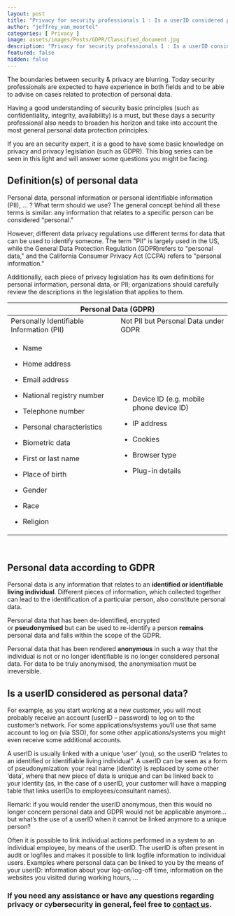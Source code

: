 ```yaml
---
layout: post
title: "Privacy for security professionals 1 : Is a userID considered personal data?"
author: "jeffrey_van_moortel"
categories: [ Privacy ]
image: assets/images/Posts/GDPR/Classified_document.jpg
description: "Privacy for security professionals 1 : Is a userID considered personal data?"
featured: false
hidden: false
---
```


The boundaries between security & privacy are blurring. Today security professionals are expected to have experience in both fields and to be able to advise on cases related to protection of personal data.

Having a good understanding of security basic principles (such as confidentiality, integrity, availability) is a must, but these days a security professional also needs to broaden his horizon and take into account the most general personal data protection principles.

If you are an security expert, it is a good to have some basic knowledge on privacy and privacy legislation (such as GDPR). This blog series can be seen in this light and will answer some questions you might be facing.

## Definition(s) of personal data

Personal data, personal information or personal identifiable information (PII), … ? What term should we use? The general concept behind all these terms is similar: any information that relates to a specific person can be considered "personal."

However, different data privacy regulations use different terms for data that can be used to identify someone. The term "PII" is largely used in the US, while the General Data Protection Regulation (GDPR)refers to "personal data," and the California Consumer Privacy Act (CCPA) refers to "personal information."

Additionally, each piece of privacy legislation has its own definitions for personal information, personal data, or PII; organizations should carefully review the descriptions in the legislation that applies to them.

<table><thead><tr class="header"><th colspan="2">Personal Data (GDPR)</th></tr></thead>
<tbody><tr class="odd"><td>Personally Identifiable Information (PII)</td><td>Not PII but Personal Data under GDPR</td></tr>
<tr class="even"><td><ul><li><p>Name</p></li><li><p>Home address</p></li><li><p>Email address</p></li><li><p>National registry number</p></li><li><p>Telephone number</p></li><li><p>Personal characteristics</p></li><li><p>Biometric data</p></li><li><p>First or last name</p></li><li><p>Place of birth</p></li><li><p>Gender</p></li><li><p>Race</p></li><li><p>Religion</p></li></ul></td><td><ul><li><p>Device ID (e.g. mobile phone device ID)</p></li><li><p>IP address</p></li><li><p>Cookies</p></li><li><p>Browser type</p></li><li><p>Plug-in details</p></li></ul></td></tr></tbody></table>

<br>

## Personal data according to GDPR

Personal data is any information that relates to an **identified or identifiable living individual**. Different pieces of information, which collected together can lead to the identification of a particular person, also constitute personal data.

Personal data that has been de-identified, encrypted or **pseudonymised** but can be used to re-identify a person **remains** personal data and falls within the scope of the GDPR.

Personal data that has been rendered **anonymous** in such a way that the individual is not or no longer identifiable is no longer considered personal data. For data to be truly anonymised, the anonymisation must be irreversible.

## Is a userID considered as personal data?

For example, as you start working at a new customer, you will most probably receive an account (userID – password) to log on to the customer’s network. For some applications/systems you‘ll use that same account to log on (via SSO), for some other applications/systems you might even receive some additional accounts.

A userID is usually linked with a unique ‘user’ (you), so the userID “relates to an identified or identifiable living individual”. A userID can be seen as a form of pseudonymization: your real name (identity) is replaced by some other ‘data’, where that new piece of data is unique and can be linked back to your identity (as, in the case of a userID, your customer will have a mapping table that links userIDs to employees/consultant names).

Remark: if you would render the userID anonymous, then this would no longer concern personal data and GDPR would not be applicable anymore… but what’s the use of a userID when it cannot be linked anymore to a unique person?

Often it is possible to link individual actions performed in a system to an individual employee, by means of the userID. The userID is often present in audit or logfiles and makes it possible to link logfile information to individual users. Examples where personal data can be linked to you by the means of your userID: information about your log-on/log-off time, information on the websites you visited during working hours, …

### If you need any assistance or have any questions regarding privacy or cybersecurity in general, feel free to [contact us](https://www.ordina.be/diensten/security-and-privacy/).